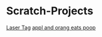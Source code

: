 # Scratch-Projects
[Laser Tag](https://sussygamedeveloper.github.io/Scratch-Pr0jects/Griffpatch's%203D%20Laser%20Tag%20v0.html)
[appl and orang eats poop](https://sussygamedeveloper.github.io/Scratch-Pr0jects/appl%20and%20orang%20eats%20poop.html)
